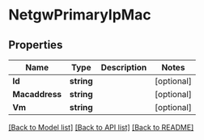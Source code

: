 # NetgwPrimaryIpMac

## Properties
Name | Type | Description | Notes
------------ | ------------- | ------------- | -------------
**Id** | **string** |  | [optional] 
**Macaddress** | **string** |  | [optional] 
**Vm** | **string** |  | [optional] 

[[Back to Model list]](../README.md#documentation-for-models) [[Back to API list]](../README.md#documentation-for-api-endpoints) [[Back to README]](../README.md)


